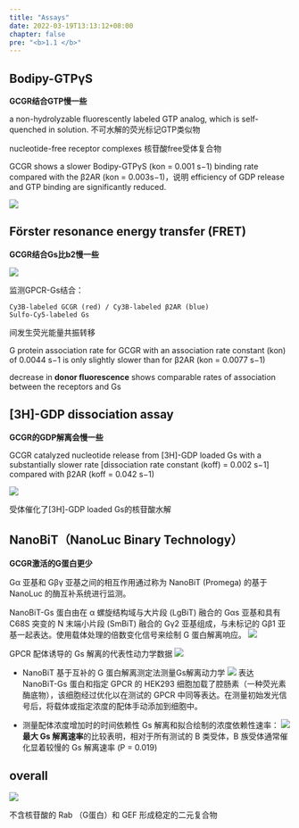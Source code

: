 ```yaml
---
title: "Assays"
date: 2022-03-19T13:13:12+08:00
chapter: false
pre: "<b>1.1 </b>"
---
```



## Bodipy-GTPγS 

**GCGR结合GTP慢一些**

a non-hydrolyzable fluorescently labeled GTP analog, which is self- quenched in solution. 不可水解的荧光标记GTP类似物

nucleotide-free receptor complexes 核苷酸free受体复合物

GCGR shows a slower Bodipy-GTPγS (kon = 0.001 s−1) binding rate compared with the β2AR (kon = 0.003s−1)，说明 efficiency of GDP release and GTP binding are significantly reduced.

![](https://gitee.com/Serenata/picture/raw/master/images/20220324145320.png)


## Förster resonance energy transfer (FRET)

**GCGR结合Gs比b2慢一些**

![](https://gitee.com/Serenata/picture/raw/master/images/20220324145541.png)

监测GPCR-Gs结合： 

	Cy3B-labeled GCGR (red) / Cy3B-labeled β2AR (blue) 
	Sulfo-Cy5-labeled Gs

间发生荧光能量共振转移

G protein association rate for GCGR with an association rate constant (kon) of 0.0044 s−1 is only slightly slower than for β2AR (kon = 0.0077 s−1)

decrease in **donor fluorescence** shows comparable rates of association between the receptors and Gs


## [3H]-GDP dissociation assay

**GCGR的GDP解离会慢一些**

GCGR catalyzed nucleotide release from [3H]-GDP loaded Gs with a substantially slower rate [dissociation rate constant (koff) = 0.002 s−1] compared with β2AR (koff = 0.042 s−1) 

![](https://gitee.com/Serenata/picture/raw/master/images/20220324150554.png)

受体催化了[3H]-GDP loaded Gs的核苷酸水解

## NanoBiT（NanoLuc Binary Technology）
**GCGR激活的G蛋白更少**

Gα 亚基和 Gβγ 亚基之间的相互作用通过称为 NanoBiT (Promega) 的基于 NanoLuc 的酶互补系统进行监测。

NanoBiT-Gs 蛋白由在 α 螺旋结构域与大片段 (LgBiT) 融合的 Gαs 亚基和具有 C68S 突变的 N 末端小片段 (SmBiT) 融合的 Gγ2 亚基组成，与未标记的 Gβ1 亚基一起表达。使用载体处理的倍数变化信号来绘制 G 蛋白解离响应。
![](https://gitee.com/Serenata/picture/raw/master/images/20220324155013.png) 

GPCR 配体诱导的 Gs 解离的代表性动力学数据
![](https://gitee.com/Serenata/picture/raw/master/images/20220324152212.png)


- NanoBiT 基于互补的 G 蛋白解离测定法测量Gs解离动力学
![](https://gitee.com/Serenata/picture/raw/master/images/20220324152915.png)
表达 NanoBiT-Gs 蛋白和指定 GPCR 的 HEK293 细胞加载了腔肠素（一种荧光素酶底物），该细胞经过优化以在测试的 GPCR 中同等表达。在测量初始发光信号后，将载体或指定浓度的配体手动添加到细胞中。

- 测量配体浓度增加时的时间依赖性 Gs 解离和拟合绘制的浓度依赖性速率：
![](https://gitee.com/Serenata/picture/raw/master/images/20220324153249.png)
**最大 Gs 解离速率**的比较表明，相对于所有测试的 B 类受体，B 族受体通常催化显着较慢的 Gs 解离速率 (P = 0.019)


## overall

![](https://gitee.com/Serenata/picture/raw/master/images/20220324151225.png)

不含核苷酸的 Rab （G蛋白）和 GEF 形成稳定的二元复合物
